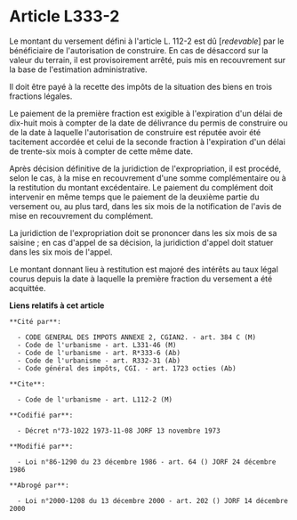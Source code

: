 # Article L333-2

Le montant du versement défini à l'article L. 112-2 est dû [*redevable*] par le bénéficiaire de l'autorisation de construire.
En cas de désaccord sur la valeur du terrain, il est provisoirement arrêté, puis mis en recouvrement sur la base de
l'estimation administrative.

Il doit être payé à la recette des impôts de la situation des biens en trois fractions légales.

Le paiement de la première fraction est exigible à l'expiration d'un délai de dix-huit mois à compter de la date de
délivrance du permis de construire ou de la date à laquelle l'autorisation de construire est réputée avoir été tacitement
accordée et celui de la seconde fraction à l'expiration d'un délai de trente-six mois à compter de cette même date.

Après décision définitive de la juridiction de l'expropriation, il est procédé, selon le cas, à la mise en recouvrement d'une
somme complémentaire ou à la restitution du montant excédentaire. Le paiement du complément doit intervenir en même temps que
le paiement de la deuxième partie du versement ou, au plus tard, dans les six mois de la notification de l'avis de mise en
recouvrement du complément.

La juridiction de l'expropriation doit se prononcer dans les six mois de sa saisine ; en cas d'appel de sa décision, la
juridiction d'appel doit statuer dans les six mois de l'appel.

Le montant donnant lieu à restitution est majoré des intérêts au taux légal courus depuis la date à laquelle la première
fraction du versement a été acquittée.

**Liens relatifs à cet article**

	**Cité par**:

	  - CODE GENERAL DES IMPOTS ANNEXE 2, CGIAN2. - art. 384 C (M)
	  - Code de l'urbanisme - art. L331-46 (M)
	  - Code de l'urbanisme - art. R*333-6 (Ab)
	  - Code de l'urbanisme - art. R332-31 (Ab)
	  - Code général des impôts, CGI. - art. 1723 octies (Ab)

	**Cite**:

	  - Code de l'urbanisme - art. L112-2 (M)

	**Codifié par**:

	  - Décret n°73-1022 1973-11-08 JORF 13 novembre 1973

	**Modifié par**:

	  - Loi n°86-1290 du 23 décembre 1986 - art. 64 () JORF 24 décembre 1986

	**Abrogé par**:

	  - Loi n°2000-1208 du 13 décembre 2000 - art. 202 () JORF 14 décembre 2000
